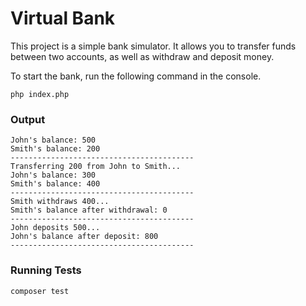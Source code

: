 # Virtual Bank
This project is a simple bank simulator. It allows you to transfer funds between two accounts, as well as withdraw and deposit money.

To start the bank, run the following command in the console.
```
php index.php
```

### Output
```
John's balance: 500
Smith's balance: 200
-----------------------------------------
Transferring 200 from John to Smith...
John's balance: 300
Smith's balance: 400
-----------------------------------------
Smith withdraws 400...
Smith's balance after withdrawal: 0
-----------------------------------------
John deposits 500...
John's balance after deposit: 800
-----------------------------------------
```

### Running Tests
```
composer test
```